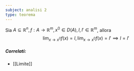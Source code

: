 ```yaml
---
subject: analisi 2
type: teorema
---
```

Sia $A\subseteq\mathbb{R}^n,f:A\to\mathbb{R}^m,x^0\in D(A),l,l'\in\mathbb{R}^m$, allora
$$
\lim_{x\to x^0}f(x)=l,\lim_{x\to x^0}f(x)=l'\implies l=l'
$$

##### Correlati:
* [[Limite]]